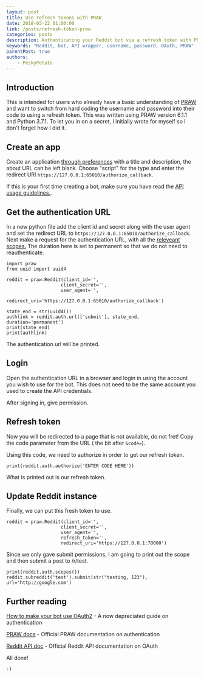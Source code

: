 ```yaml
---
layout: post
title: Use refresh tokens with PRAW
date: 2018-03-22 01:00:00
link: /posts/refresh-token-praw
categories: posts
description: Authenticating your Reddit bot via a refresh token with PRAW
keywords: "Reddit, bot, API wrapper, username, password, OAuth, PRAW"
parentPost: true
authors:
    - PeskyPotato
---
```


## Introduction
This is intended for users who already have a basic understanding of [PRAW](https://praw.readthedocs.io/en/latest/) and want to switch from hard coding the username and password into their code to using a refresh token. This was written using PRAW version 6.1.1 and Python 3.7.1. To let you in on a secret, I initially wrote for myself so I don't forget how I did it.

## Create an app
Create an application [through preferences](https://www.reddit.com/prefs/apps/) with a title and description, the about URL can be left blank. Choose "script" for the type and enter the redirect URI `https://127.0.0.1:65010/authorize_callback`.

If this is your first time creating a bot, make sure you have read the [API usage guidelines.](https://www.reddit.com/wiki/api).

## Get the authentication URL
In a new python file add the client id and secret along with the user agent and set the redirect URL to `https://127.0.0.1:65010/authorize_callback`. Next make a request for the authentication URL, with all the [releveant scopes.](https://www.reddit.com/dev/api/oauth) The duration here is set to permanent so that we do not need to reauthenticate.

```
import praw
from uuid import uuid4

reddit = praw.Reddit(client_id='',
                    client_secret='',
                    user_agent='',
                    redirect_uri='https://127.0.0.1:65010/authorize_callback')

state_end = str(uuid4())
authlink = reddit.auth.url(['submit'], state_end, duration='permanent')
print(state_end)
print(authlink)
```

The authentication url will be printed.

## Login
Open the authentication URL in a browser and login in using the account you wish to use for the bot. This does not need to be the same account you used to create the API credentials.

After signing in, give permission.

## Refresh token
Now you will be redirected to a page that is not available, do not fret! Copy the code parameter from the URL ( the bit after `&code=`).

Using this code, we need to authorize in order to get our refresh token. 

```
print(reddit.auth.authorize('ENTER CODE HERE'))
```

What is printed out is our refresh token. 

## Update Reddit instance
Finally, we can put this fresh token to use. 

```
reddit = praw.Reddit(client_id='',
                    client_secret='',
                    user_agent='',
                    refresh_token='',
                    redirect_uri='https://127.0.0.1:70000')
```
Since we only gave submit permissions, I am going to print out the scope and then submit a post to /r/test.

```
print(reddit.auth.scopes())
reddit.subreddit('test').submit(str("testing, 123"), url='http://google.com')
```

## Further reading

[How to make your bot use OAuth2](https://www.reddit.com/r/GoldTesting/comments/3cm1p8/how_to_make_your_bot_use_oauth2/) - A now depreciated guide on authentication

[PRAW docs](https://praw.readthedocs.io/en/latest/getting_started/authentication.html#read-only-mode) - Official PRAW documentation on authentication 

[Reddit API doc](https://www.reddit.com/dev/api/oauth/) - Official Reddit API documentation on OAuth


All done!

`:)`
